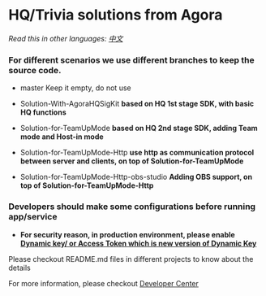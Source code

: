 ﻿
# HQ/Trivia solutions from Agora

*Read this in other languages: [中文](README.zh.md)*


### For different scenarios we use different branches to keep the source code.

- master Keep it empty, do not use

- Solution-With-AgoraHQSigKit **based on HQ 1st stage SDK, with basic HQ functions**

- Solution-for-TeamUpMode **based on HQ 2nd stage SDK, adding Team mode and Host-in mode**

- Solution-for-TeamUpMode-Http **use http as communication protocol between server and clients, on top of Solution-for-TeamUpMode**

- Solution-for-TeamUpMode-Http-obs-studio **Adding OBS support, on top of Solution-for-TeamUpMode-Http**

### Developers should make some configurations before running app/service

- **For security reason, in production environment, please enable [Dynamic key/ or Access Token which is new version of Dynamic Key](https://document.agora.io/cn/1.14/instruction/key.html)**

Please checkout README.md files in different projects to know about the details

For more information, please checkout
[Developer Center](https://docs.agora.io/en/2.1.3/product/Interactive%20Broadcast/Solutions/contest?platform=All%20Platforms)